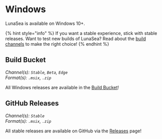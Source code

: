 # Windows

LunaSea is available on Windows 10+.

{% hint style="info" %}
If you want a stable experience, stick with stable releases. Want to test new builds of LunaSea? Read about the [build channels](https://docs.lunasea.app/getting-started/build-channels) to make the right choice!
{% endhint %}

## Build Bucket

_Channel(s): `Stable`, `Beta`, `Edge`_\
_Format(s): `.msix`, `.zip`_

All Windows releases are available in the [Build Bucket](https://builds.lunasea.app/#latest/)!

## GitHub Releases

_Channel(s): `Stable`_\
_Format(s): `.msix`, `.zip`_

All stable releases are available on GitHub via the [Releases](https://github.com/JagandeepBrar/LunaSea/releases) page!
